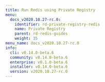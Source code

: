 ```yaml
---
title: Run Redis using Private Registry
menu:
  docs_v2020.10.27-rc.0:
    identifier: rd-private-registry-redis
    name: Private Registry
    parent: rd-redis-guides
    weight: 35
menu_name: docs_v2020.10.27-rc.0
info:
  cli: v0.14.0-beta.6
  community: v0.14.0-beta.6
  enterprise: v0.1.0-beta.6
  installer: v0.14.0-beta.6
  version: v2020.10.27-rc.0
---
```


